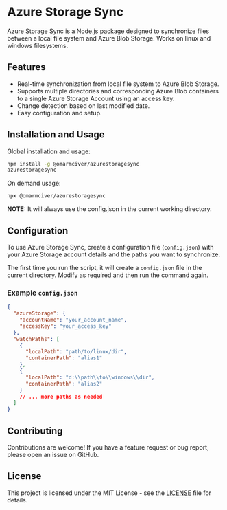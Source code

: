 # Azure Storage Sync

Azure Storage Sync is a Node.js package designed to synchronize files between a local file system and Azure Blob Storage. Works on linux and windows filesystems.

## Features

- Real-time synchronization from local file system to Azure Blob Storage.
- Supports multiple directories and corresponding Azure Blob containers to a single Azure Storage Account using an access key.
- Change detection based on last modified date.
- Easy configuration and setup.

## Installation and Usage

Global installation and usage:
```bash
npm install -g @omarmciver/azurestoragesync
azurestoragesync
```

On demand usage:
```bash
npx @omarmciver/azurestoragesync
```

**NOTE:** It will always use the config.json in the current working directory.

## Configuration

To use Azure Storage Sync, create a configuration file (`config.json`) with your Azure Storage account details and the paths you want to synchronize.

The first time you run the script, it will create a `config.json` file in the current directory. Modify as required and then run the command again.


### Example `config.json`

```json
{
  "azureStorage": {
    "accountName": "your_account_name",
    "accessKey": "your_access_key"
  },
  "watchPaths": [
    {
      "localPath": "path/to/linux/dir",
      "containerPath": "alias1"
    },
    {
      "localPath": "d:\\path\\to\\windows\\dir",
      "containerPath": "alias2"
    }
    // ... more paths as needed
  ]
}
```




## Contributing

Contributions are welcome! If you have a feature request or bug report, please open an issue on GitHub.

## License

This project is licensed under the MIT License - see the [LICENSE](LICENSE.md) file for details.

